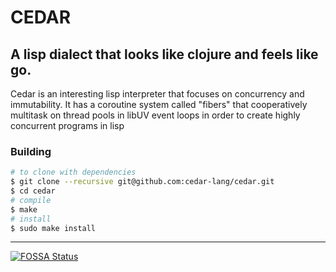 # CEDAR
## A lisp dialect that looks like clojure and feels like go.

Cedar is an interesting lisp interpreter that focuses on concurrency and immutability. It has a coroutine system called "fibers" that cooperatively multitask on thread pools in libUV event loops in order to create highly concurrent programs in lisp

### Building
```sh
# to clone with dependencies
$ git clone --recursive git@github.com:cedar-lang/cedar.git
$ cd cedar
# compile
$ make
# install
$ sudo make install
```


---
[![FOSSA Status](https://app.fossa.io/api/projects/git%2Bgithub.com%2Fnickwanninger%2Fcedar.svg?type=large)](https://app.fossa.io/projects/git%2Bgithub.com%2Fnickwanninger%2Fcedar?ref=badge_large)
